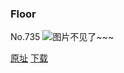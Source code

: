 ### Floor
No.735
![图片不见了~~~](https://imgs.xkcd.com/comics/floor.png)

[原址](https://xkcd.com//735) [下载](https://imgs.xkcd.com/comics/floor.png)

